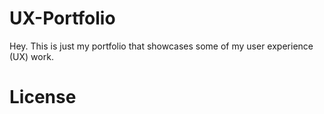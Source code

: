 # UX-Portfolio
Hey. This is just my portfolio that showcases some of my user experience (UX) work.
# License     
